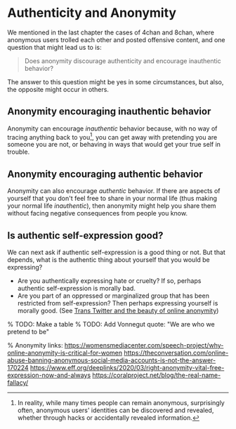 # Authenticity and Anonymity

We mentioned in the last chapter the cases of 4chan and 8chan, where anonymous users trolled each other and posted offensive content, and one question that might lead us to is:
> Does anonymity discourage authenticity and encourage inauthentic behavior?

The answer to this question might be yes in some circumstances, but also, the opposite might occur in others.

## Anonymity encouraging inauthentic behavior
Anonymity can encourage _inauthentic_ behavior because, with no way of tracing anything back to you[^tracing_back], you can get away with pretending you are someone you are not, or behaving in ways that would get your true self in trouble.


## Anonymity encouraging authentic behavior
Anonymity can also encourage _authentic_ behavior. If there are aspects of yourself that you don't feel free to share in your normal life (thus making your normal life _inauthentic_), then anonymity might help you share them without facing negative consequences from people you know.

## Is authentic self-expression good?
We can next ask if authentic self-expression is a good thing or not. But that depends, what is the authentic thing about yourself that you would be expressing?
- Are you authentically expressing hate or cruelty? If so, perhaps authentic self-expression is morally bad.
- Are you part of an oppressed or marginalized group that has been restricted from self-expression? Then perhaps expressing yourself is morally good. (See [Trans Twitter and the beauty of online anonymity](https://www.vox.com/culture/21432987/trans-twitter-reddit-online-anonymity))

% TODO: Make a table
% TODO: Add Vonnegut quote: "We are who we pretend to be"


[^tracing_back]: In reality, while many times people can remain anonymous, surprisingly often, anonymous users' identities can be discovered and revealed, whether through hacks or accidentally revealed information.


% Anonymity links: https://womensmediacenter.com/speech-project/why-online-anonymity-is-critical-for-women  https://theconversation.com/online-abuse-banning-anonymous-social-media-accounts-is-not-the-answer-170224 https://www.eff.org/deeplinks/2020/03/right-anonymity-vital-free-expression-now-and-always  https://coralproject.net/blog/the-real-name-fallacy/ 
